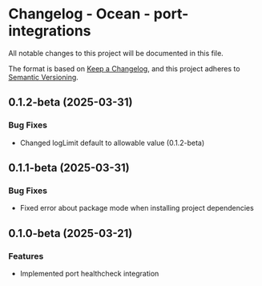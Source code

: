 # Changelog - Ocean - port-integrations

All notable changes to this project will be documented in this file.

The format is based on [Keep a Changelog](https://keepachangelog.com/en/1.0.0/),
and this project adheres to [Semantic Versioning](https://semver.org/spec/v2.0.0.html).

<!-- towncrier release notes start -->

## 0.1.2-beta (2025-03-31)


### Bug Fixes

- Changed logLimit default to allowable value (0.1.2-beta)


## 0.1.1-beta (2025-03-31)


### Bug Fixes

- Fixed error about package mode when installing project dependencies


## 0.1.0-beta (2025-03-21)


### Features

- Implemented port healthcheck integration
